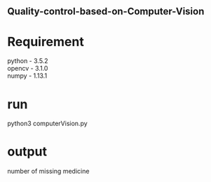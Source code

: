 ## Quality-control-based-on-Computer-Vision

# Requirement #

python - 3.5.2   
opencv - 3.1.0  
numpy  - 1.13.1 


# run
python3 computerVision.py

# output
number of missing medicine
